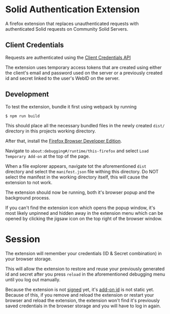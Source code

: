 # Solid Authentication Extension

A firefox extension that replaces unauthenticated requests with authenticated Solid requests on Community Solid Servers.

## Client Credentials

Requests are authenticated using the [Client Credentials API](https://communitysolidserver.github.io/CommunitySolidServer/5.x/usage/client-credentials/)

The extension uses temporary access tokens that are created using either the client's email and password used on the server or a previously created id and secret linked to the user's WebID on the server.

## Development

To test the extension, bundle it first using webpack by running
```shell script
$ npm run build
```

This should place all the necessary bundled files in the newly created `dist/` directory in this projects working directory.

After that, install the [Firefox Browser Developer Edition](https://www.mozilla.org/en-US/firefox/developer/).

Navigate to `about:debugging#/runtime/this-firefox` and select `Load Temporary Add-on` at the top of the page.

When a file explorer appears, navigate tot the aforementioned `dist` directory and select the `manifest.json` file withing this directory.
Do NOT select the manifest in the working directory itself, this will cause the extension to not work.

The extension should now be running, both it's browser popup and the background process. 

If you can't find the extension icon which opens the popup window, it's most likely unpinned and hidden away in the extension menu which can be opened by clicking the jigsaw icon on the top right of the browser window.


# Session

The extension will remember your credentials (ID & Secret combination) in your browser storage.

This will allow the extension to restore and reuse your previously generated id and secret after you press 
`reload`  in the aforementioned debugging menu until you log out manually.

Because the extension is not [signed](https://support.mozilla.org/en-US/kb/add-on-signing-in-firefox) yet, it's [add-on id](https://extensionworkshop.com/documentation/develop/extensions-and-the-add-on-id/)
is not static yet. Because of this, if you remove and reload the extension or restart your browser and reload the extension, the extension won't find it's previously saved credentials in the browser storage and you will have to log in again.

